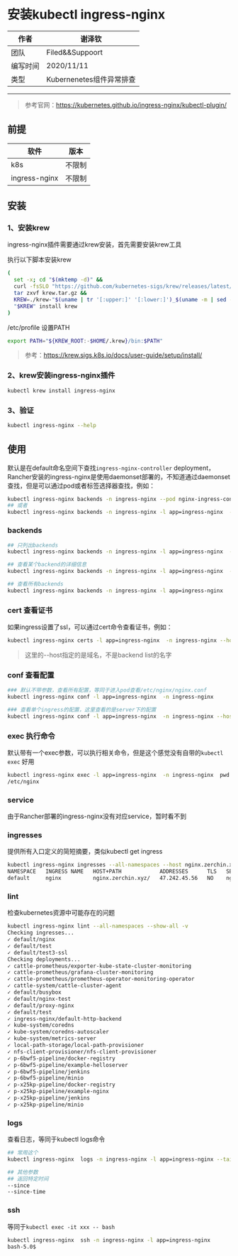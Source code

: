 # 安装kubectl ingress-nginx

|作者|谢泽钦|
|---|---
|团队|Filed&&Suppoort
|编写时间|2020/11/11
|类型|Kubernenetes组件异常排查

---

> 参考官网：https://kubernetes.github.io/ingress-nginx/kubectl-plugin/

## 前提

软件 | 版本
---|---
k8s | 不限制
ingress-nginx | 不限制



## 安装
### 1、安装krew
ingress-nginx插件需要通过krew安装，首先需要安装krew工具

执行以下脚本安装krew

```bash
(
  set -x; cd "$(mktemp -d)" &&
  curl -fsSLO "https://github.com/kubernetes-sigs/krew/releases/latest/download/krew.tar.gz" &&
  tar zxvf krew.tar.gz &&
  KREW=./krew-"$(uname | tr '[:upper:]' '[:lower:]')_$(uname -m | sed -e 's/x86_64/amd64/' -e 's/arm.*$/arm/')" &&
  "$KREW" install krew
)
```
/etc/profile 设置PATH
```bash
export PATH="${KREW_ROOT:-$HOME/.krew}/bin:$PATH"
```

> 参考：https://krew.sigs.k8s.io/docs/user-guide/setup/install/

### 2、krew安装ingress-nginx插件
```bash
kubectl krew install ingress-nginx
```

### 3、验证
```bash
kubectl ingress-nginx --help
```


## 使用
默认是在default命名空间下查找`ingress-nginx-controller` deployment，Rancher安装的ingress-nginx是使用daemonset部署的，不知道通过daemonset查找，但是可以通过pod或者标签选择器查找，例如：
```bash
kubectl ingress-nginx backends -n ingress-nginx --pod nginx-ingress-controller-rplw2  --list
## 或者
kubectl ingress-nginx backends -n ingress-nginx -l app=ingress-nginx  --list
```

### backends
```bash
## 只列出backends
kubectl ingress-nginx backends -n ingress-nginx -l app=ingress-nginx  --list

## 查看某个backend的详细信息
kubectl ingress-nginx backends -n ingress-nginx -l app=ingress-nginx  --backend default-nginx-test-http-nginx-test

## 查看所有backends
kubectl ingress-nginx backends -n ingress-nginx -l app=ingress-nginx

```

### cert 查看证书
如果ingress设置了ssl，可以通过cert命令查看证书，例如：
```bash
kubectl ingress-nginx certs -l app=ingress-nginx  -n ingress-nginx --host test3.zerchin.xyz
```
> 这里的--host指定的是域名，不是backend list的名字

### conf 查看配置
```bash
### 默认不带参数，查看所有配置，等同于进入pod查看/etc/nginx/nginx.conf
kubectl ingress-nginx conf -l app=ingress-nginx  -n ingress-nginx

### 查看单个ingress的配置，这里查看的是server下的配置
kubectl ingress-nginx conf -l app=ingress-nginx  -n ingress-nginx --host nginx.zerchin.xyz

```

### exec 执行命令
默认带有一个exec参数，可以执行相关命令，但是这个感觉没有自带的`kubectl exec` 好用
```bash
kubectl ingress-nginx exec -l app=ingress-nginx  -n ingress-nginx  pwd
/etc/nginx
```


### service
由于Rancher部署的ingress-nginx没有对应service，暂时看不到

### ingresses
提供所有入口定义的简短摘要，类似kubectl get ingress
```bash
kubectl ingress-nginx ingresses --all-namespaces --host nginx.zerchin.xyz
NAMESPACE   INGRESS NAME   HOST+PATH            ADDRESSES      TLS   SERVICE      SERVICE PORT      ENDPOINTS
default     nginx          nginx.zerchin.xyz/   47.242.45.56   NO    nginx-test   http-nginx-test   4
```

### lint
检查kubernetes资源中可能存在的问题
```bash
kubectl ingress-nginx lint --all-namespaces --show-all -v
Checking ingresses...
✓ default/nginx
✓ default/test
✓ default/test3-ssl
Checking deployments...
✓ cattle-prometheus/exporter-kube-state-cluster-monitoring
✓ cattle-prometheus/grafana-cluster-monitoring
✓ cattle-prometheus/prometheus-operator-monitoring-operator
✓ cattle-system/cattle-cluster-agent
✓ default/busybox
✓ default/nginx-test
✓ default/proxy-nginx
✓ default/test
✓ ingress-nginx/default-http-backend
✓ kube-system/coredns
✓ kube-system/coredns-autoscaler
✓ kube-system/metrics-server
✓ local-path-storage/local-path-provisioner
✓ nfs-client-provisioner/nfs-client-provisioner
✓ p-6bwf5-pipeline/docker-registry
✓ p-6bwf5-pipeline/example-helloserver
✓ p-6bwf5-pipeline/jenkins
✓ p-6bwf5-pipeline/minio
✓ p-x25kp-pipeline/docker-registry
✓ p-x25kp-pipeline/example-nginx
✓ p-x25kp-pipeline/jenkins
✓ p-x25kp-pipeline/minio
```

### logs
查看日志，等同于kubectl logs命令
```bash
## 常用这个
kubectl ingress-nginx  logs -n ingress-nginx -l app=ingress-nginx --tail 100 -f

## 其他参数
## 返回特定时间
--since
--since-time
```

### ssh
等同于`kubectl exec -it xxx -- bash`
```bash
kubectl ingress-nginx  ssh -n ingress-nginx -l app=ingress-nginx
bash-5.0$ 
```